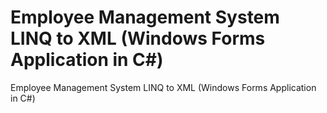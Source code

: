 # Employee Management System LINQ to XML (Windows Forms Application in C#)
Employee Management System LINQ to XML (Windows Forms Application in C#)
